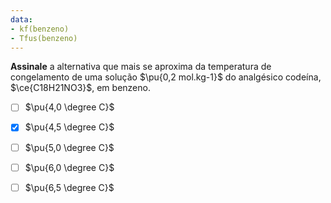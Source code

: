```yaml
---
data:
- kf(benzeno)
- Tfus(benzeno)
---
```


**Assinale** a alternativa que mais se aproxima da temperatura de congelamento de uma solução $\pu{0,2 mol.kg-1}$ do analgésico codeína, $\ce{C18H21NO3}$, em benzeno.

- [ ] $\pu{4,0 \degree C}$
- [x] $\pu{4,5 \degree C}$
- [ ] $\pu{5,0 \degree C}$
- [ ] $\pu{6,0 \degree C}$
- [ ] $\pu{6,5 \degree C}$

